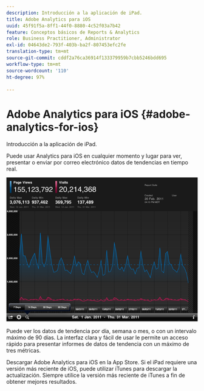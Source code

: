 ```yaml
---
description: Introducción a la aplicación de iPad.
title: Adobe Analytics para iOS
uuid: 45f91f5a-8ff1-44f0-8880-4c52f03a7b42
feature: Conceptos básicos de Reports & Analytics
role: Business Practitioner, Administrator
exl-id: 04643de2-793f-403b-ba2f-807453efc2fe
translation-type: tm+mt
source-git-commit: cddf2a76ca36914f133379959b7cbb5246bdd695
workflow-type: tm+mt
source-wordcount: '110'
ht-degree: 97%

---
```


# Adobe Analytics para iOS {#adobe-analytics-for-ios}

Introducción a la aplicación de iPad.

Puede usar Analytics para iOS en cualquier momento y lugar para ver, presentar o enviar por correo electrónico datos de tendencias en tiempo real.

![](assets/ipad.png)

Puede ver los datos de tendencia por día, semana o mes, o con un intervalo máximo de 90 días. La interfaz clara y fácil de usar le permite un acceso rápido para presentar informes de datos de tendencia con un máximo de tres métricas.

Descargar Adobe Analytics para iOS en la App Store. Si el iPad requiere una versión más reciente de iOS, puede utilizar iTunes para descargar la actualización. Siempre utilice la versión más reciente de iTunes a fin de obtener mejores resultados.
